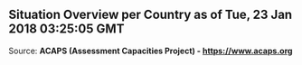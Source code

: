 ## Situation Overview per Country as of Tue, 23 Jan 2018 03:25:05 GMT

Source: **ACAPS (Assessment Capacities Project) - https://www.acaps.org**